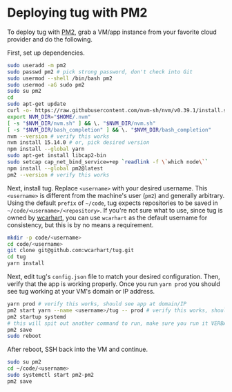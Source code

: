 # Deploying tug with PM2

To deploy tug with [PM2](https://pm2.keymetrics.io/), grab a VM/app instance from your favorite cloud provider and do the following.

First, set up dependencies.
```bash
sudo useradd -m pm2
sudo passwd pm2 # pick strong password, don't check into Git
sudo usermod --shell /bin/bash pm2
sudo usermod -aG sudo pm2
sudo su pm2
cd
sudo apt-get update
curl -o- https://raw.githubusercontent.com/nvm-sh/nvm/v0.39.1/install.sh | bash
export NVM_DIR="$HOME/.nvm"
[ -s "$NVM_DIR/nvm.sh" ] && \. "$NVM_DIR/nvm.sh"
[ -s "$NVM_DIR/bash_completion" ] && \. "$NVM_DIR/bash_completion"
nvm --version # verify this works
nvm install 15.14.0 # or, pick desired version
npm install --global yarn
sudo apt-get install libcap2-bin
sudo setcap cap_net_bind_service=+ep `readlink -f \`which node\``
npm install --global pm2@latest
pm2 --version # verify this works
```
Next, install tug. Replace `<username>` with your desired username. This `<username>` is different from the machine's user (`pm2`) and generally arbitrary. Using the default `prefix` of `~/code`, tug expects repositories to be saved in `~/code/<username>/<repository>`. If you're not sure what to use, since tug is owned by [wcarhart](https://github.com/wcarhart), you can use `wcarhart` as the default username for consistency, but this is by no means a requirement.
```bash
mkdir -p code/<username>
cd code/<username>
git clone git@github.com:wcarhart/tug.git
cd tug
yarn install
```
Next, edit tug's `config.json` file to match your desired configuration. Then, verify that the app is working properly. Once you run `yarn prod` you should see tug working at your VM's domain or IP address.
```bash
yarn prod # verify this works, should see app at domain/IP
pm2 start yarn --name <username>/tug -- prod # verify this works, should see app at domain/IP
pm2 startup systemd
# this will spit out another command to run, make sure you run it VERBATIM
pm2 save
sudo reboot
```
After reboot, SSH back into the VM and continue.
```bash
sudo su pm2
cd ~/code/<username>
sudo systemctl start pm2-pm2
pm2 save
```